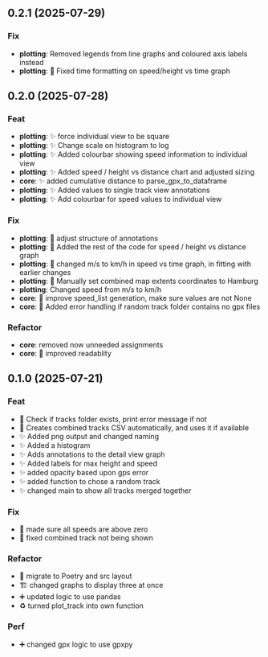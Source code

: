 ## 0.2.1 (2025-07-29)

### Fix

- **plotting**: Removed legends from line graphs and coloured axis labels instead
- **plotting**: :bug: Fixed time formatting on speed/height vs time graph

## 0.2.0 (2025-07-28)

### Feat

- **plotting**: :sparkles: force individual view to be square
- **plotting**: :sparkles: Change scale on histogram to log
- **plotting**: :sparkles: Added colourbar showing speed information to individual view
- **plotting**: :sparkles: Added speed / height vs distance chart and adjusted sizing
- **core**: :sparkles: added cumulative distance to parse_gpx_to_dataframe
- **plotting**: :sparkles: Added values to single track view annotations
- **plotting**: :sparkles: Add colourbar for speed values to individual view

### Fix

- **plotting**: :art: adjust structure of annotations
- **plotting**: :bug: Added the rest of the code for speed / height vs distance graph
- **plotting**: :bug: changed m/s to km/h in speed vs time graph, in fitting with earlier changes
- **plotting**: :construction: Manually set combined map extents coordinates to Hamburg
- **plotting**: Changed speed from m/s to km/h
- **core**: :bug: improve speed_list generation, make sure values are not None
- **core**: :bug: Added error handling if random track folder contains no gpx files

### Refactor

- **core**: removed now unneeded assignments
- **core**: :art: improved readablity

## 0.1.0 (2025-07-21)

### Feat

- :bug: Check if tracks folder exists, print error message if not
- :children_crossing: Creates combined tracks CSV automatically, and uses it if available
- :sparkles: Added png output and changed naming
- :sparkles: Added a histogram
- :sparkles: Adds annotations to the detail view graph
- :sparkles: Added labels for max height and speed
- :sparkles: added opacity based upon gps error
- :sparkles: added function to chose a random track
- :sparkles: changed main to show all tracks merged together

### Fix

- :bug: made sure all speeds are above zero
- :bug: fixed combined track not being shown

### Refactor

- :art: migrate to Poetry and src layout
- :building_construction: changed graphs to display three at once
- :heavy_plus_sign: updated logic to use pandas
- :recycle: turned plot_track into own function

### Perf

- :heavy_plus_sign: changed gpx logic to use gpxpy
